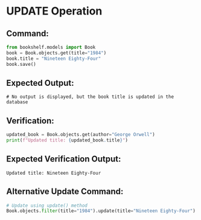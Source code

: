 # UPDATE Operation

## Command:
```python
from bookshelf.models import Book
book = Book.objects.get(title="1984")
book.title = "Nineteen Eighty-Four"
book.save()
```

## Expected Output:
```
# No output is displayed, but the book title is updated in the database
```

## Verification:
```python
updated_book = Book.objects.get(author="George Orwell")
print(f"Updated title: {updated_book.title}")
```

## Expected Verification Output:
```
Updated title: Nineteen Eighty-Four
```

## Alternative Update Command:
```python
# Update using update() method
Book.objects.filter(title="1984").update(title="Nineteen Eighty-Four")
``` 